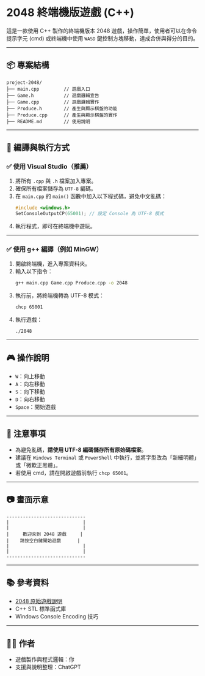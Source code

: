 # 2048 終端機版遊戲 (C++)

這是一款使用 C++ 製作的終端機版本 2048 遊戲，操作簡單，使用者可以在命令提示字元 (cmd) 或終端機中使用 `WASD` 鍵控制方塊移動，達成合併與得分的目的。

---

## 📦 專案結構

```
project-2048/
├── main.cpp         // 遊戲入口
├── Game.h           // 遊戲邏輯宣告
├── Game.cpp         // 遊戲邏輯實作
├── Produce.h        // 產生與顯示棋盤的功能
├── Produce.cpp      // 產生與顯示棋盤的實作
├── README.md        // 使用說明
```

---

## 🚀 編譯與執行方式

### ✅ 使用 Visual Studio（推薦）

1. 將所有 `.cpp` 與 `.h` 檔案加入專案。
2. 確保所有檔案儲存為 `UTF-8` 編碼。
3. 在 `main.cpp` 的 `main()` 函數中加入以下程式碼，避免中文亂碼：
   ```cpp
   #include <windows.h>
   SetConsoleOutputCP(65001); // 設定 Console 為 UTF-8 模式
   ```
4. 執行程式，即可在終端機中遊玩。

---

### ✅ 使用 g++ 編譯（例如 MinGW）

1. 開啟終端機，進入專案資料夾。
2. 輸入以下指令：
   ```bash
   g++ main.cpp Game.cpp Produce.cpp -o 2048
   ```
3. 執行前，將終端機轉為 UTF-8 模式：
   ```bash
   chcp 65001
   ```
4. 執行遊戲：
   ```bash
   ./2048
   ```

---

## 🎮 操作說明

- `W`：向上移動
- `A`：向左移動
- `S`：向下移動
- `D`：向右移動
- `Space`：開始遊戲

---

## 📝 注意事項

- 為避免亂碼，**請使用 UTF-8 編碼儲存所有原始碼檔案**。
- 建議在 `Windows Terminal` 或 `PowerShell` 中執行，並將字型改為「新細明體」或「微軟正黑體」。
- 若使用 cmd，請在開啟遊戲前執行 `chcp 65001`。

---

## 📷 畫面示意

```
-----------------------------
|                           |
|                           |
|     歡迎來到 2048 遊戲     |
|    請按空白鍵開始遊戲      |
|                           |
|                           |
-----------------------------
```

---

## 📚 參考資料

- [2048 原始遊戲說明](https://play2048.co/)
- C++ STL 標準函式庫
- Windows Console Encoding 技巧

---

## 🧑‍💻 作者

- 遊戲製作與程式邏輯：你
- 支援與說明整理：ChatGPT
